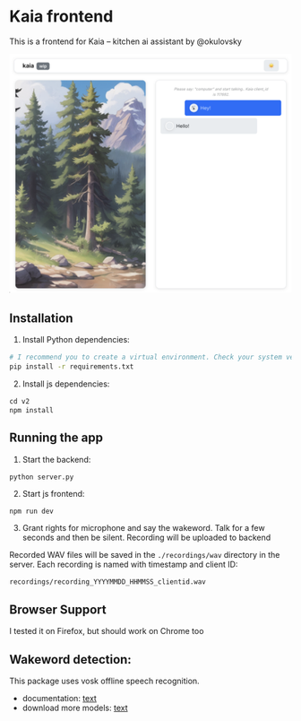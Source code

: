 # Kaia frontend

This is a frontend for Kaia – kitchen ai assistant by @okulovsky

![alt text](docs/image.png)

## Installation

1. Install Python dependencies:
```bash
# I recommend you to create a virtual environment. Check your system vendor for details 
pip install -r requirements.txt
```

2. Install js dependencies:
```
cd v2
npm install
```

## Running the app

1. Start the backend:
```bash
python server.py
```

2. Start js frontend:
```
npm run dev
```

3. Grant rights for microphone and say the wakeword. Talk for a few seconds and then be silent. Recording will be uploaded to backend 

Recorded WAV files will be saved in the `./recordings/wav` directory in the server. Each recording is named with timestamp and client ID:
```
recordings/recording_YYYYMMDD_HHMMSS_clientid.wav
```

## Browser Support

I tested it on Firefox, but should work on Chrome too


## Wakeword detection:

This package uses vosk offline speech recognition. 

- documentation: [text](https://github.com/solyarisoftware/voskJs)
- download more models: [text](https://alphacephei.com/vosk/models)



















